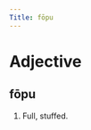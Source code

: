 ```yaml
---
Title: fōpu
---
```


Adjective
================================

fōpu
----------------

1. Full, stuffed.
